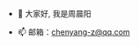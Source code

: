 - 👋 大家好, 我是周晨阳
<!---
- 👀 我对前端开发感兴趣
- 🌱 我正在学习 React
- 💞️ 我正在寻找前端开发的工作
--->
- 📫 邮箱：chenyang-z@qq.com

<!---
ZZZCNY/ZZZCNY is a ✨ special ✨ repository because its `README.md` (this file) appears on your GitHub profile.
You can click the Preview link to take a look at your changes.
--->
